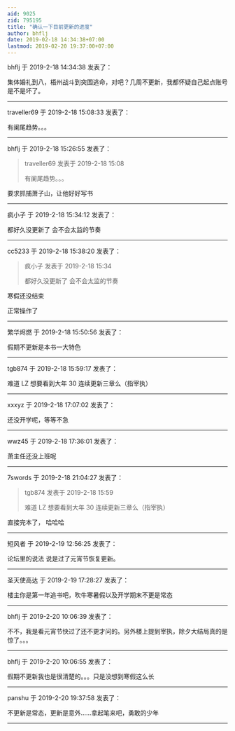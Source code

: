 ```yaml
---
aid: 9025
zid: 795195
title: "确认一下目前更新的进度"
author: bhflj
date: 2019-02-18 14:34:38+07:00
lastmod: 2019-02-20 19:37:00+07:00
---
```


bhflj 于 2019-2-18 14:34:38 发表了：

集体婚礼到八，梧州战斗到突围逃命，对吧？几周不更新，我都怀疑自己起点账号是不是坏了。

---

traveller69 于 2019-2-18 15:08:33 发表了：

有阑尾趋势。。。

---

bhflj 于 2019-2-18 15:26:55 发表了：

> traveller69 发表于 2019-2-18 15:08
>
> 有阑尾趋势。。。

要求抓捕萧子山，让他好好写书

---

疯小子 于 2019-2-18 15:34:12 发表了：

都好久没更新了 会不会太监的节奏

---

cc5233 于 2019-2-18 15:38:20 发表了：

> 疯小子 发表于 2019-2-18 15:34
>
> 都好久没更新了 会不会太监的节奏

寒假还没结束

正常操作了

---

繁华烬燃 于 2019-2-18 15:50:56 发表了：

假期不更新是本书一大特色

---

tgb874 于 2019-2-18 15:59:17 发表了：

难道 LZ 想要看到大年 30 连续更新三章么（指宰执）

---

xxxyz 于 2019-2-18 17:07:02 发表了：

还没开学呢，等等不急

---

wwz45 于 2019-2-18 17:36:01 发表了：

萧主任还没上班呢

---

7swords 于 2019-2-18 21:04:27 发表了：

> tgb874 发表于 2019-2-18 15:59
>
> 难道 LZ 想要看到大年 30 连续更新三章么（指宰执）

直接完本了， 哈哈哈

---

短风者 于 2019-2-19 12:56:25 发表了：

论坛里的说法 说是过了元宵节恢复更新。

---

圣天使高达 于 2019-2-19 17:28:27 发表了：

楼主你是第一年追书吧，吹牛寒暑假以及开学期末不更是常态

---

bhflj 于 2019-2-20 10:06:39 发表了：

不不，我是看元宵节快过了还不更才问的。另外楼上提到宰执，除夕大结局真的是惊了。。。

---

bhflj 于 2019-2-20 10:06:55 发表了：

假期不更新我也是很清楚的。。。只是没想到寒假这么长

---

panshu 于 2019-2-20 19:37:58 发表了：

不更新是常态，更新是意外……拿起笔来吧，勇敢的少年

---
